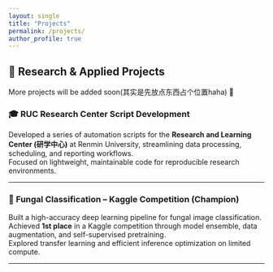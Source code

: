 ```yaml
---
layout: single
title: "Projects"
permalink: /projects/
author_profile: true
---
```


## 🧠 Research & Applied Projects

More projects will be added soon(其实是先放点东西占个位置haha) 🚧

### 🎓 RUC Research Center Script Development
Developed a series of automation scripts for the **Research and Learning Center (研学中心)** at Renmin University, 
streamlining data processing, scheduling, and reporting workflows.  
Focused on lightweight, maintainable code for reproducible research environments.

---

### 🍄 Fungal Classification – Kaggle Competition (Champion)
Built a high-accuracy deep learning pipeline for fungal image classification.  
Achieved **1st place** in a Kaggle competition through model ensemble, data augmentation, and self-supervised pretraining.  
Explored transfer learning and efficient inference optimization on limited compute.


---



